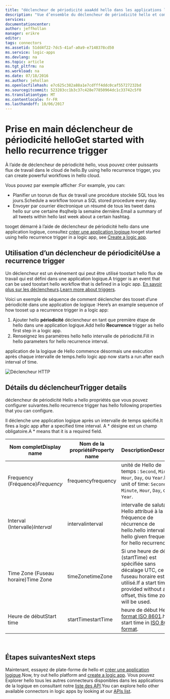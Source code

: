 ```yaml
---
title: "déclencheur de périodicité aaaAdd hello dans les applications logique | Documents Microsoft"
description: "Vue d’ensemble du déclencheur de périodicité hello et comment toouse avec une application Azure logique."
services: 
documentationcenter: 
author: jeffhollan
manager: erikre
editor: 
tags: connectors
ms.assetid: 51dd4f22-7dc5-41af-a0a9-e7148378cd50
ms.service: logic-apps
ms.devlang: na
ms.topic: article
ms.tgt_pltfrm: na
ms.workload: na
ms.date: 07/18/2016
ms.author: jehollan
ms.openlocfilehash: e7c625c382a88a1e7cdfff4ddc0caf55727232bd
ms.sourcegitcommit: 523283cc1b3c37c428e77850964dc1c33742c5f0
ms.translationtype: MT
ms.contentlocale: fr-FR
ms.lasthandoff: 10/06/2017
---
```

# <a name="get-started-with-hello-recurrence-trigger"></a><span data-ttu-id="5b6db-103">Prise en main déclencheur de périodicité hello</span><span class="sxs-lookup"><span data-stu-id="5b6db-103">Get started with hello recurrence trigger</span></span>
<span data-ttu-id="5b6db-104">À l’aide de déclencheur de périodicité hello, vous pouvez créer puissants flux de travail dans le cloud de hello.</span><span class="sxs-lookup"><span data-stu-id="5b6db-104">By using hello recurrence trigger, you can create powerful workflows in hello cloud.</span></span>

<span data-ttu-id="5b6db-105">Vous pouvez par exemple afficher :</span><span class="sxs-lookup"><span data-stu-id="5b6db-105">For example, you can:</span></span>

* <span data-ttu-id="5b6db-106">Planifier un toorun de flux de travail une procédure stockée SQL tous les jours.</span><span class="sxs-lookup"><span data-stu-id="5b6db-106">Schedule a workflow toorun a SQL stored procedure every day.</span></span>
* <span data-ttu-id="5b6db-107">Envoyer par courrier électronique un résumé de tous les tweet dans hello sur une certaine #sqlhelp la semaine dernière.</span><span class="sxs-lookup"><span data-stu-id="5b6db-107">Email a summary of all tweets within hello last week about a certain hashtag.</span></span>

<span data-ttu-id="5b6db-108">tooget démarré à l’aide de déclencheur de périodicité hello dans une application logique, consultez [créer une application logique](../logic-apps/logic-apps-create-a-logic-app.md).</span><span class="sxs-lookup"><span data-stu-id="5b6db-108">tooget started using hello recurrence trigger in a logic app, see [Create a logic app](../logic-apps/logic-apps-create-a-logic-app.md).</span></span>

## <a name="use-a-recurrence-trigger"></a><span data-ttu-id="5b6db-109">Utilisation d’un déclencheur de périodicité</span><span class="sxs-lookup"><span data-stu-id="5b6db-109">Use a recurrence trigger</span></span>
<span data-ttu-id="5b6db-110">Un déclencheur est un événement qui peut être utilisé toostart hello flux de travail qui est défini dans une application logique.</span><span class="sxs-lookup"><span data-stu-id="5b6db-110">A trigger is an event that can be used toostart hello workflow that is defined in a logic app.</span></span> <span data-ttu-id="5b6db-111">[En savoir plus sur les déclencheurs](connectors-overview.md).</span><span class="sxs-lookup"><span data-stu-id="5b6db-111">[Learn more about triggers](connectors-overview.md).</span></span>

<span data-ttu-id="5b6db-112">Voici un exemple de séquence de comment déclencher des tooset d’une périodicité dans une application de logique :</span><span class="sxs-lookup"><span data-stu-id="5b6db-112">Here’s an example sequence of how tooset up a recurrence trigger in a logic app:</span></span>

1. <span data-ttu-id="5b6db-113">Ajouter hello **périodicité** déclencheur en tant que première étape de hello dans une application logique.</span><span class="sxs-lookup"><span data-stu-id="5b6db-113">Add hello **Recurrence** trigger as hello first step in a logic app.</span></span>
2. <span data-ttu-id="5b6db-114">Renseignez les paramètres hello hello intervalle de périodicité.</span><span class="sxs-lookup"><span data-stu-id="5b6db-114">Fill in hello parameters for hello recurrence interval.</span></span>

<span data-ttu-id="5b6db-115">application de la logique de Hello commence désormais une exécution après chaque intervalle de temps.</span><span class="sxs-lookup"><span data-stu-id="5b6db-115">hello logic app now starts a run after each interval of time.</span></span>

![Déclencheur HTTP](./media/connectors-native-recurrence/using-trigger.png)

## <a name="trigger-details"></a><span data-ttu-id="5b6db-117">Détails du déclencheur</span><span class="sxs-lookup"><span data-stu-id="5b6db-117">Trigger details</span></span>
<span data-ttu-id="5b6db-118">déclencheur de périodicité Hello a hello propriétés que vous pouvez configurer suivantes.</span><span class="sxs-lookup"><span data-stu-id="5b6db-118">hello recurrence trigger has hello following properties that you can configure.</span></span>

<span data-ttu-id="5b6db-119">Il déclenche une application logique après un intervalle de temps spécifié.</span><span class="sxs-lookup"><span data-stu-id="5b6db-119">It fires a logic app after a specified time interval.</span></span>
<span data-ttu-id="5b6db-120">A * désigne est un champ obligatoire.</span><span class="sxs-lookup"><span data-stu-id="5b6db-120">A * means that it is a required field.</span></span>

| <span data-ttu-id="5b6db-121">Nom complet</span><span class="sxs-lookup"><span data-stu-id="5b6db-121">Display name</span></span> | <span data-ttu-id="5b6db-122">Nom de la propriété</span><span class="sxs-lookup"><span data-stu-id="5b6db-122">Property name</span></span> | <span data-ttu-id="5b6db-123">Description</span><span class="sxs-lookup"><span data-stu-id="5b6db-123">Description</span></span> |
| --- | --- | --- |
| <span data-ttu-id="5b6db-124">Frequency (Fréquence)*</span><span class="sxs-lookup"><span data-stu-id="5b6db-124">Frequency*</span></span> |<span data-ttu-id="5b6db-125">frequency</span><span class="sxs-lookup"><span data-stu-id="5b6db-125">frequency</span></span> |<span data-ttu-id="5b6db-126">unité de Hello de temps : `Second`, `Minute`, `Hour`, `Day`, ou `Year`.</span><span class="sxs-lookup"><span data-stu-id="5b6db-126">hello unit of time: `Second`, `Minute`, `Hour`, `Day`, or `Year`.</span></span> |
| <span data-ttu-id="5b6db-127">Interval (Intervalle)*</span><span class="sxs-lookup"><span data-stu-id="5b6db-127">Interval*</span></span> |<span data-ttu-id="5b6db-128">interval</span><span class="sxs-lookup"><span data-stu-id="5b6db-128">interval</span></span> |<span data-ttu-id="5b6db-129">intervalle de salutation Hello attribué à la fréquence de récurrence de hello.</span><span class="sxs-lookup"><span data-stu-id="5b6db-129">hello interval of hello given frequency for hello recurrence.</span></span> |
| <span data-ttu-id="5b6db-130">Time Zone (Fuseau horaire)</span><span class="sxs-lookup"><span data-stu-id="5b6db-130">Time Zone</span></span> |<span data-ttu-id="5b6db-131">timeZone</span><span class="sxs-lookup"><span data-stu-id="5b6db-131">timeZone</span></span> |<span data-ttu-id="5b6db-132">Si une heure de début (startTime) est spécifiée sans décalage UTC, ce fuseau horaire est utilisé.</span><span class="sxs-lookup"><span data-stu-id="5b6db-132">If a start time is provided without a UTC offset, this time zone will be used.</span></span> |
| <span data-ttu-id="5b6db-133">Heure de début</span><span class="sxs-lookup"><span data-stu-id="5b6db-133">Start time</span></span> |<span data-ttu-id="5b6db-134">startTime</span><span class="sxs-lookup"><span data-stu-id="5b6db-134">startTime</span></span> |<span data-ttu-id="5b6db-135">heure de début Hello [format ISO 8601](https://en.wikipedia.org/wiki/ISO_8601#Combined_date_and_time_representations).</span><span class="sxs-lookup"><span data-stu-id="5b6db-135">hello start time in [ISO 8601 format](https://en.wikipedia.org/wiki/ISO_8601#Combined_date_and_time_representations).</span></span> |

<br>

## <a name="next-steps"></a><span data-ttu-id="5b6db-136">Étapes suivantes</span><span class="sxs-lookup"><span data-stu-id="5b6db-136">Next steps</span></span>
<span data-ttu-id="5b6db-137">Maintenant, essayez de plate-forme de hello et [créer une application logique](../logic-apps/logic-apps-create-a-logic-app.md).</span><span class="sxs-lookup"><span data-stu-id="5b6db-137">Now, try out hello platform and [create a logic app](../logic-apps/logic-apps-create-a-logic-app.md).</span></span> <span data-ttu-id="5b6db-138">Vous pouvez Explorer hello tous les autres connecteurs disponibles dans les applications de la logique en consultant notre [liste des API](apis-list.md).</span><span class="sxs-lookup"><span data-stu-id="5b6db-138">You can explore hello other available connectors in logic apps by looking at our [APIs list](apis-list.md).</span></span>

